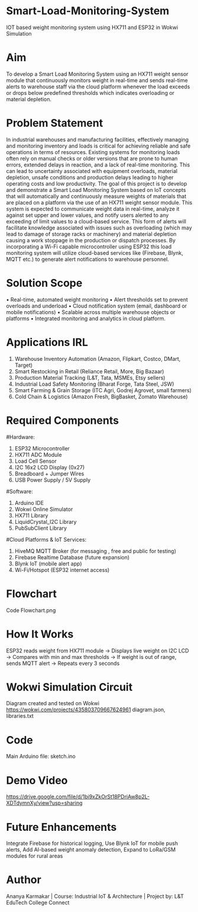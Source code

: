# Smart-Load-Monitoring-System
IOT based weight monitoring system using HX711 and ESP32 in Wokwi Simulation

# Aim
To develop a Smart Load Monitoring System using an HX711 weight sensor module that continuously monitors weight in real-time and sends real-time alerts to warehouse staff via the cloud platform whenever the load exceeds or drops below predefined thresholds which indicates overloading or material depletion.

# Problem Statement
In industrial warehouses and manufacturing facilities, effectively managing and monitoring inventory and loads is critical for achieving reliable and safe operations in terms of resources. 
Existing systems for monitoring loads often rely on manual checks or older versions that are prone to human errors, extended delays in reaction, and a lack of real-time monitoring. This can lead to uncertainty associated with equipment overloads, material depletion, unsafe conditions and production delays leading to higher operating costs and low productivity.
The goal of this project is to develop and demonstrate a Smart Load Monitoring System based on IoT concepts that will automatically and continuously measure weights of materials that are placed on a platform via the use of an HX711 weight sensor module. 
This system is expected to communicate weight data in real-time, analyze it against set upper and lower values, and notify users alerted to any exceeding of limit values to a cloud-based service. 
This form of alerts will facilitate knowledge associated with issues such as overloading (which may lead to damage of storage racks or machinery) and material depletion causing a work stoppage in the production or dispatch processes.
By incorporating a Wi-Fi capable microcontroller using ESP32 this load monitoring system will utilize cloud-based services like (Firebase, Blynk, MQTT etc.) to generate alert notifications to warehouse personnel. 

# Solution Scope
• Real-time, automated weight monitoring
• Alert thresholds set to prevent overloads and underload
• Cloud notification system (email, dashboard or mobile notifications)
• Scalable across multiple warehouse objects or platforms
• Integrated monitoring and analytics in cloud platform.

# Applications IRL
1. Warehouse Inventory Automation (Amazon, Flipkart, Costco, DMart, Target)
2. Smart Restocking in Retail (Reliance Retail, More, Big Bazaar)
3. Production Material Tracking (L&T, Tata, MSMEs, Etsy sellers)
4. Industrial Load Safety Monitoring (Bharat Forge, Tata Steel, JSW)
5. Smart Farming & Grain Storage (ITC Agri, Godrej Agrovet, small farmers)
6. Cold Chain & Logistics (Amazon Fresh, BigBasket, Zomato Warehouse)

# Required Components

#Hardware:
1. ESP32 Microcontroller
2. HX711 ADC Module
3. Load Cell Sensor
4. I2C 16x2 LCD Display (0x27)
5. Breadboard + Jumper Wires
6. USB Power Supply / 5V Supply

#Software:
1. Arduino IDE
2. Wokwi Online Simulator
3. HX711 Library
4. LiquidCrystal_I2C Library
5. PubSubClient Library

#Cloud Platforms & IoT Services:
1. HiveMQ MQTT Broker (for messaging , free and public for testing)
2. Firebase Realtime Database (future expansion)
3. Blynk IoT (mobile alert app)
4. Wi-Fi/Hotspot (ESP32 internet access)

# Flowchart
Code Flowchart.png

# How It Works
ESP32 reads weight from HX711 module -> Displays live weight on I2C LCD -> Compares with min and max thresholds -> If weight is out of range, sends MQTT alert -> Repeats every 3 seconds

# Wokwi Simulation Circuit
Diagram created and tested on Wokwi
https://wokwi.com/projects/435803709667624961 
diagram.json, libraries.txt

# Code
Main Arduino file: sketch.ino

# Demo Video
https://drive.google.com/file/d/1bi9xZkOrSt18PDriAw8p2L-XDTdymnXy/view?usp=sharing 

# Future Enhancements
Integrate Firebase for historical logging, 
Use Blynk IoT for mobile push alerts, 
Add AI-based weight anomaly detection, 
Expand to LoRa/GSM modules for rural areas

# Author
Ananya Karmakar | Course: Industrial IoT & Architecture | Project by: L&T EduTech College Connect
